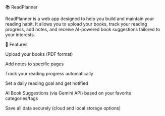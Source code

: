 📚 ReadPlanner

ReadPlanner is a web app designed to help you build and maintain your reading habit.
It allows you to upload your books, track your reading progress, add notes, and receive AI-powered book suggestions tailored to your interests.

🚀 Features

Upload your books (PDF format)

Add notes to specific pages

Track your reading progress automatically

Set a daily reading goal and get notified

AI Book Suggestions (via Gemini API) based on your favorite categories/tags

Save all data securely (cloud and local storage options)
